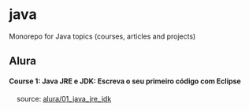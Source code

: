 # java
Monorepo for Java topics (courses, articles and projects)


## Alura

#### Course 1: Java JRE e JDK: Escreva o seu primeiro código com Eclipse
&nbsp;&nbsp;&nbsp;&nbsp;source: [alura/01_java_jre_jdk](https://github.com/felixbit/java/tree/master/alura/01_java_jre_jdk)
